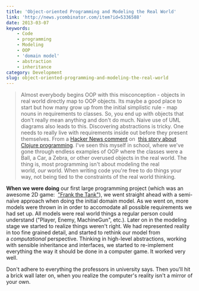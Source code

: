 ```yaml
---
title: 'Object-oriented Programming and Modeling the Real World'
link: 'http://news.ycombinator.com/item?id=5336588'
date: 2013-03-07
keywords:
    - Code
    - programming
    - Modeling
    - OOP
    - 'domain model'
    - abstraction
    - inheritance
category: Development
slug: object-oriented-programming-and-modeling-the-real-world
---
```


> Almost everybody begins OOP with this misconception - objects in real world directly map to OOP objects. Its maybe a good place to start but how many grow up from the initial simplistic rule - map nouns in requirements to classes. So, you end up with objects that don't really mean anything and don't do much. Naive use of UML diagrams also leads to this. Discovering abstractions is tricky. One needs to really live with requirements inside out before they present themselves.
From a [Hacker News comment](http://news.ycombinator.com/item?id=5336588) on  [this story about Clojure programming](http://www.lispcast.com/java-learn-from-clojure?utm_source=dlvr.it&utm_medium=twitter). I've seen this myself in school, where we've gone through endless examples of OOP where the classes were a Ball, a Car, a Zebra, or other overused objects in the real world. The thing is, most programming isn't about modeling the real world, _our_ world. When writing code you're free to do things your way, not being tied to the constraints of the real world thinking.
 
 **When we were doing** our first large programming project (which was an awesome 2D game:  ["Frank the Tank"](http://beta.johanbrook.com/medioqre/)), we went straight ahead with a semi-naïve approach when doing the initial domain model. As we went on, more models were thrown in in order to accomodate all possible requirements we had set up. All models were real world things a regular person could understand ("Player, Enemy, MachineGun", etc.). Later on in the modeling stage we started to realize things weren't right. We had represented reality in too fine grained detail, and started to rethink our model from a _computational_ perspective. Thinking in high-level abstractions, working with sensible inheritance and interfaces, we started to re-implement everything the way it should be done in a computer game. It worked very well.
 
 Don't adhere to everything the professors in university says. Then you'll hit a brick wall later on, when you realize the computer's reality isn't a mirror of your own.
